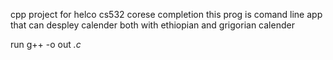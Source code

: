 cpp project for helco cs532 corese completion
this prog is comand line app that can despley
calender both with ethiopian and grigorian 
calender 

run g++ -o out *.c*
